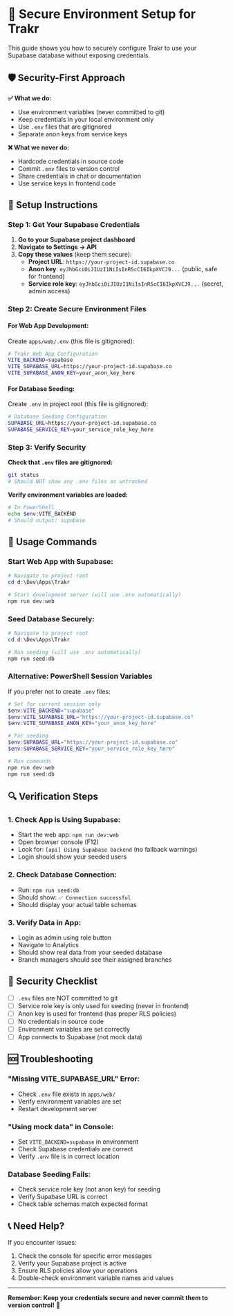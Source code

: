 # 🔐 Secure Environment Setup for Trakr

This guide shows you how to securely configure Trakr to use your Supabase database without exposing credentials.

## 🛡️ Security-First Approach

**✅ What we do:**
- Use environment variables (never committed to git)
- Keep credentials in your local environment only
- Use `.env` files that are gitignored
- Separate anon keys from service keys

**❌ What we never do:**
- Hardcode credentials in source code
- Commit `.env` files to version control
- Share credentials in chat or documentation
- Use service keys in frontend code

## 🚀 Setup Instructions

### Step 1: Get Your Supabase Credentials

1. **Go to your Supabase project dashboard**
2. **Navigate to Settings → API**
3. **Copy these values** (keep them secure):
   - **Project URL**: `https://your-project-id.supabase.co`
   - **Anon key**: `eyJhbGciOiJIUzI1NiIsInR5cCI6IkpXVCJ9...` (public, safe for frontend)
   - **Service role key**: `eyJhbGciOiJIUzI1NiIsInR5cCI6IkpXVCJ9...` (secret, admin access)

### Step 2: Create Secure Environment Files

#### For Web App Development:
Create `apps/web/.env` (this file is gitignored):
```bash
# Trakr Web App Configuration
VITE_BACKEND=supabase
VITE_SUPABASE_URL=https://your-project-id.supabase.co
VITE_SUPABASE_ANON_KEY=your_anon_key_here
```

#### For Database Seeding:
Create `.env` in project root (this file is gitignored):
```bash
# Database Seeding Configuration
SUPABASE_URL=https://your-project-id.supabase.co
SUPABASE_SERVICE_KEY=your_service_role_key_here
```

### Step 3: Verify Security

**Check that `.env` files are gitignored:**
```bash
git status
# Should NOT show any .env files as untracked
```

**Verify environment variables are loaded:**
```bash
# In PowerShell
echo $env:VITE_BACKEND
# Should output: supabase
```

## 🎯 Usage Commands

### Start Web App with Supabase:
```powershell
# Navigate to project root
cd d:\Dev\Apps\Trakr

# Start development server (will use .env automatically)
npm run dev:web
```

### Seed Database Securely:
```powershell
# Navigate to project root
cd d:\Dev\Apps\Trakr

# Run seeding (will use .env automatically)
npm run seed:db
```

### Alternative: PowerShell Session Variables
If you prefer not to create `.env` files:
```powershell
# Set for current session only
$env:VITE_BACKEND="supabase"
$env:VITE_SUPABASE_URL="https://your-project-id.supabase.co"
$env:VITE_SUPABASE_ANON_KEY="your_anon_key_here"

# For seeding
$env:SUPABASE_URL="https://your-project-id.supabase.co"
$env:SUPABASE_SERVICE_KEY="your_service_role_key_here"

# Run commands
npm run dev:web
npm run seed:db
```

## 🔍 Verification Steps

### 1. Check App is Using Supabase:
- Start the web app: `npm run dev:web`
- Open browser console (F12)
- Look for: `[api] Using Supabase backend` (no fallback warnings)
- Login should show your seeded users

### 2. Check Database Connection:
- Run: `npm run seed:db`
- Should show: `✅ Connection successful`
- Should display your actual table schemas

### 3. Verify Data in App:
- Login as admin using role button
- Navigate to Analytics
- Should show real data from your seeded database
- Branch managers should see their assigned branches

## 🚨 Security Checklist

- [ ] `.env` files are NOT committed to git
- [ ] Service role key is only used for seeding (never in frontend)
- [ ] Anon key is used for frontend (has proper RLS policies)
- [ ] No credentials in source code
- [ ] Environment variables are set correctly
- [ ] App connects to Supabase (not mock data)

## 🆘 Troubleshooting

### "Missing VITE_SUPABASE_URL" Error:
- Check `.env` file exists in `apps/web/`
- Verify environment variables are set
- Restart development server

### "Using mock data" in Console:
- Set `VITE_BACKEND=supabase` in environment
- Check Supabase credentials are correct
- Verify `.env` file is in correct location

### Database Seeding Fails:
- Check service role key (not anon key) for seeding
- Verify Supabase URL is correct
- Check table schemas match expected format

## 📞 Need Help?

If you encounter issues:
1. Check the console for specific error messages
2. Verify your Supabase project is active
3. Ensure RLS policies allow your operations
4. Double-check environment variable names and values

---

**Remember: Keep your credentials secure and never commit them to version control!** 🔐

